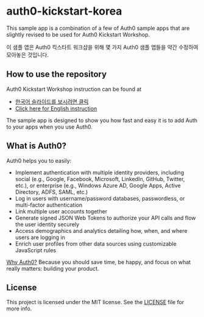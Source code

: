# auth0-kickstart-korea

This sample app is a combination of a few of Auth0 sample apps that are slightly revised to be used for Auth0 Kickstart Workshop.

이 샘플 앱은 Auth0 킥스타트 워크샵을 위해 몇 가지 Auth0 샘플 앱들을 약간 수정하여 모아놓은 것입니다.

## How to use the repository

Auth0 Kickstart Workshop instruction can be found at

- [한국어 슬라이드를 보시려면 클릭](https://drive.google.com/file/d/1CK9p397NxfZKDAlUBOvs0rOJ6swdha1d/view?usp=sharing)
- [Click here for English instruction](http://localhost:3000)

The sample app is designed to show you how fast and easy it is to add Auth to your apps when you use Auth0.

## What is Auth0?

Auth0 helps you to easily:

- Implement authentication with multiple identity providers, including social (e.g., Google, Facebook, Microsoft, LinkedIn, GitHub, Twitter, etc.), or enterprise (e.g., Windows Azure AD, Google Apps, Active Directory, ADFS, SAML, etc.)
- Log in users with username/password databases, passwordless, or multi-factor authentication
- Link multiple user accounts together
- Generate signed JSON Web Tokens to authorize your API calls and flow the user identity securely
- Access demographics and analytics detailing how, when, and where users are logging in
- Enrich user profiles from other data sources using customizable JavaScript rules

[Why Auth0?](https://auth0.com/why-auth0) Because you should save time, be happy, and focus on what really matters: building your product.

## License

This project is licensed under the MIT license. See the [LICENSE](LICENSE) file for more info.
